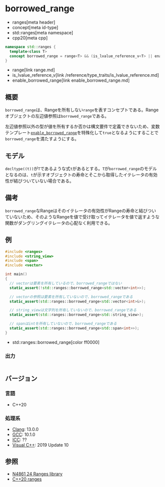 # borrowed_range
* ranges[meta header]
* concept[meta id-type]
* std::ranges[meta namespace]
* cpp20[meta cpp]

```cpp
namespace std::ranges {
  template<class T>
  concept borrowed_range = range<T> && (is_lvalue_reference_v<T> || enable_borrowed_range<remove_cvref_t<T>>);
}
```
* range[link range.md]
* is_lvalue_reference_v[link /reference/type_traits/is_lvalue_reference.md]
* enable_borrowed_range[link enable_borrowed_range.md]

## 概要
`borrowed_range`は、Rangeを所有しない`range`を表すコンセプトである。Rangeオブジェクトの左辺値参照は`borrowed_range`である。

左辺値参照以外の型が値を所有するか否かは構文要件で定義できないため、変数テンプレート[`enable_borrowed_range`](enable_borrowed_range.md)を特殊化して`true`となるようにすることで`borrowed_range`を満たすようにする。

## モデル
`decltype((t))`が`T`であるような式`t`があるとする。`T`が`borrowed_range`のモデルとなるのは、`t`が示すオブジェクトの寿命とそこから取得したイテレータの有効性が結びついていない場合である。

## 備考
`borrowed_range`なRangeはそのイテレータの有効性がRangeの寿命と結びついていないため、そのようなRangeを値で受け取ってイテレータを値で返すような関数がダングリングイテレータの心配なく利用できる。

## 例
```cpp example
#include <ranges>
#include <string_view>
#include <span>
#include <vector>

int main()
{
  // vectorは要素を所有しているので、borrowed_rangeではない
  static_assert(!std::ranges::borrowed_range<std::vector<int>>);

  // vectorの参照は要素を所有していないので、borrowed_rangeである
  static_assert(std::ranges::borrowed_range<std::vector<int>&>);

  // string_viewは文字列を所有していないので、borrowed_rangeである
  static_assert(std::ranges::borrowed_range<std::string_view>);

  // spanはintを所有していないので、borrowed_rangeである
  static_assert(std::ranges::borrowed_range<std::span<int>>);
}
```
* std::ranges::borrowed_range[color ff0000]

### 出力
```
```

## バージョン
### 言語
- C++20

### 処理系
- [Clang](/implementation.md#clang): 13.0.0
- [GCC](/implementation.md#gcc): 10.1.0
- [ICC](/implementation.md#icc): ??
- [Visual C++](/implementation.md#visual_cpp): 2019 Update 10

## 参照
- [N4861 24 Ranges library](https://timsong-cpp.github.io/cppwp/n4861/ranges)
- [C++20 ranges](https://techbookfest.org/product/5134506308665344)
